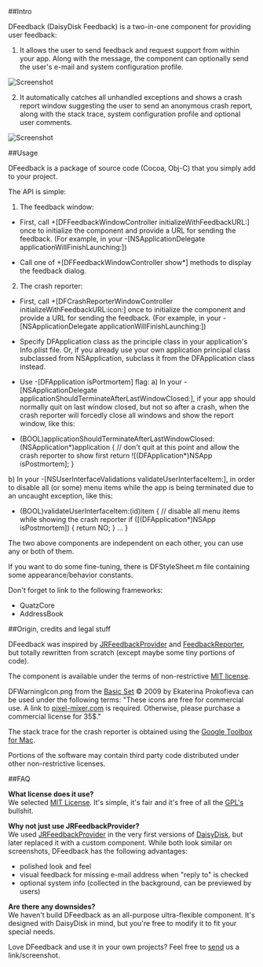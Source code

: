 ##Intro

DFeedback (DaisyDisk Feedback) is a two-in-one component for providing user feedback:

1. It allows the user to send feedback and request support from within your app. Along with the message, the component can optionally send the user's e-mail and system configuration profile.

![Screenshot](http://www.daisydiskapp.com/img/DFFeedbackScreenshot.png)

2. It automatically catches all unhandled exceptions and shows a crash report window suggesting the user to send an anonymous crash report, along with the stack trace, system configuration profile and optional user comments.

![Screenshot](http://www.daisydiskapp.com/img/DFCrashReportScreenshot.png)

##Usage

DFeedback is a package of source code (Cocoa, Obj-C) that you simply add to your project.

The API is simple:

1. The feedback window:
- First, call +[DFFeedbackWindowController initializeWithFeedbackURL:] once to initialize the component and provide a URL for sending the feedback. (For example, in your -[NSApplicationDelegate applicationWillFinishLaunching:])

- Call one of +[DFFeedbackWindowController show*] methods to display the feedback dialog.

2. The crash reporter:
- First, call +[DFCrashReporterWindowController initializeWithFeedbackURL:icon:] once to initialize the component and provide a URL for sending the feedback. (For example, in your -[NSApplicationDelegate applicationWillFinishLaunching:])
- Specify DFApplication class as the principle class in your application's Info.plist file. Or, if you already use your own application principal class subclassed from NSApplication, subclass it from the DFApplication class instead. 
- Use -[DFApplication isPortmortem] flag:
a) In your -[NSApplicationDelegate applicationShouldTerminateAfterLastWindowClosed:], if your app should normally quit on last window closed, but not so after a crash, when the crash reporter will forcedly close all windows and show the report window, like this: 

- (BOOL)applicationShouldTerminateAfterLastWindowClosed:(NSApplication*)application
{
    // don't quit at this point and allow the crash reporter to show first
	return ![(DFApplication*)NSApp isPostmortem];
}

b) In your -[NSUserInterfaceValidations validateUserInterfaceItem:], in order to disable all (or some) menu items while the app is being terminated due to an uncaught exception, like this:

- (BOOL)validateUserInterfaceItem:(id<NSValidatedUserInterfaceItem>)item
{
    // disable all menu items while showing the crash reporter
	if ([(DFApplication*)NSApp isPostmortem])
	{
		return NO;
	}
    ...
}


The two above components are independent on each other, you can use any or both of them.

If you want to do some fine-tuning, there is DFStyleSheet.m file containing some appearance/behavior constants.

Don't forget to link to the following frameworks:

- QuatzCore
- AddressBook

##Origin, credits and legal stuff

DFeedback was inspired by [JRFeedbackProvider](https://github.com/rentzsch/jrfeedbackprovider) and [FeedbackReporter](https://github.com/tcurdt/feedbackreporter), but totally rewritten from scratch (except maybe some tiny portions of code).

The component is available under the terms of non-restrictive [MIT license](http://en.wikipedia.org/wiki/MIT_License).

DFWarningIcon.png from the [Basic Set](http://pixel-mixer.com/BASIC_SET/) © 2009 by Ekaterina Prokofieva can be used under the following terms:
"These icons are free for commercial use. A link to [pixel-mixer.com](http://pixel-mixer.com) is required.
Otherwise, please purchase a commercial license for 35$."

The stack trace for the crash reporter is obtained using the [Google Toolbox for Mac](http://code.google.com/p/google-toolbox-for-mac/).

Portions of the software may contain third party code distributed under other non-restrictive licenses.

##FAQ

__What license does it use?__<br />
We selected [MIT License](http://en.wikipedia.org/wiki/MIT_License). It's simple, it's fair and it's free of all the [GPL's](http://en.wikipedia.org/wiki/GPL) bullshit.

__Why not just use JRFeedbackProvider?__<br />
We used [JRFeedbackProvider](https://github.com/rentzsch/jrfeedbackprovider) in the very first versions of [DaisyDisk](http://www.daisydiskapp.com), but later replaced it with a custom component. While both look similar on screenshots, DFeedback has the following advantages:

* polished look and feel
* visual feedback for missing e-mail address when "reply to" is checked
* optional system info (collected in the background, can be previewed by users)

__Are there any downsides?__<br />
We haven't build DFeedback as an all-purpose ultra-flexible component. It's designed with DaisyDisk in mind, but you're free to modify it to fit your special needs.

Love DFeedback and use it in your own projects? Feel free to [send](http://www.daisydiskapp.com/support.php) us a link/screenshot.
